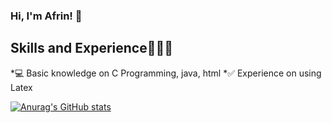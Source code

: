 ### Hi, I'm Afrin! 👋

## Skills and Experience💁🏻‍♀️
*💻 Basic knowledge on C Programming, java, html
*✅ Experience on using Latex


[![Anurag's GitHub stats](https://github-readme-stats.vercel.app/api?username=SheikhAfrin)](https://github.com/anuraghazra/github-readme-stats)
